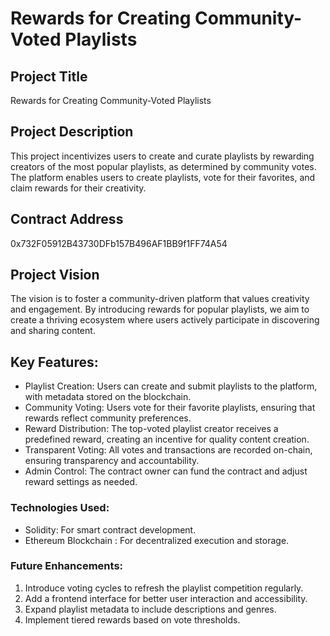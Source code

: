 

# Rewards for Creating Community-Voted Playlists

## Project Title
Rewards for Creating Community-Voted Playlists

## Project Description
This project incentivizes users to create and curate playlists by rewarding creators of the most popular playlists, as determined by community votes. The platform enables users to create playlists, vote for their favorites, and claim rewards for their creativity.

## Contract Address
0x732F05912B43730DFb157B496AF1BB9f1FF74A54

## Project Vision
The vision is to foster a community-driven platform that values creativity and engagement. By introducing rewards for popular playlists, we aim to create a thriving ecosystem where users actively participate in discovering and sharing content.

## Key Features:

- Playlist Creation: Users can create and submit playlists to the platform, with metadata stored on the blockchain.
- Community Voting: Users vote for their favorite playlists, ensuring that rewards reflect community preferences.
- Reward Distribution: The top-voted playlist creator receives a predefined reward, creating an incentive for quality content creation.
- Transparent Voting: All votes and transactions are recorded on-chain, ensuring transparency and accountability.
- Admin Control: The contract owner can fund the contract and adjust reward settings as needed.
 
### Technologies Used:
- Solidity: For smart contract development.
- Ethereum Blockchain : For decentralized execution and storage.

### Future Enhancements:
1. Introduce voting cycles to refresh the playlist competition regularly.
2. Add a frontend interface for better user interaction and accessibility.
3. Expand playlist metadata to include descriptions and genres.
4. Implement tiered rewards based on vote thresholds.

